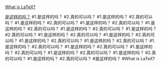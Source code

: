 
[What is LaTeX?](#what-is-latex)

[是这样的吗？](#是这样的吗)
#1.是这样的吗？
#2.真的可以吗？
#1.是这样的吗？
#2.真的可以吗？
#1.是这样的吗？
#2.真的可以吗？
#1.是这样的吗？
#2.真的可以吗？
#1.是这样的吗？
#2.真的可以吗？
#1.是这样的吗？
#2.真的可以吗？
#1.是这样的吗？
#2.真的可以吗？
#1.是这样的吗？
#2.真的可以吗？
#1.是这样的吗？
#2.真的可以吗？
#1.是这样的吗？
#2.真的可以吗？
#1.是这样的吗？
#2.真的可以吗？
#1.是这样的吗？
#2.真的可以吗？
#1.是这样的吗？
#2.真的可以吗？
#1.是这样的吗？
#2.真的可以吗？
#1.是这样的吗？
#2.真的可以吗？
#1.是这样的吗？
#2.真的可以吗？
#1.是这样的吗？
#2.真的可以吗？
#是这样的吗？
#What is LaTeX?
